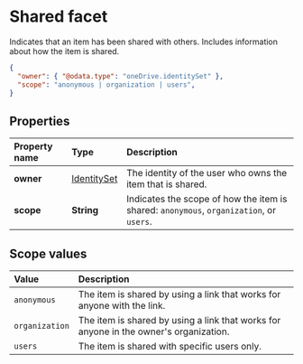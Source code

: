 # Shared facet

Indicates that an item has been shared with others. Includes information about
how the item is shared.

<!-- { "blockType": "resource", "@odata.type": "oneDrive.shared" } -->
```json
{
  "owner": { "@odata.type": "oneDrive.identitySet" },
  "scope": "anonymous | organization | users",
}
```

## Properties

| Property name      | Type                                       | Description                                                                             |
|:-------------------|:-------------------------------------------|:----------------------------------------------------------------------------------------|
| **owner**          | [IdentitySet](../resources/identitySet.md) | The identity of the user who owns the item that is shared.                              |
| **scope**          | **String**                                 | Indicates the scope of how the item is shared: `anonymous`, `organization`, or `users`. |

## Scope values

| Value          | Description                                                                           |
|:---------------|:--------------------------------------------------------------------------------------|
| `anonymous`    | The item is shared by using a link that works for anyone with the link.               |
| `organization` | The item is shared by using a link that works for anyone in the owner's organization. |
| `users`        | The item is shared with specific users only.                                          |

<!-- {
  "type": "#page.annotation",
  "description": "The shared facet provides info about shared items.",
  "keywords": "shared,share,item,facet,onedrive",
  "section": "documentation",
  "tocPath": "Facets/Shared"
} -->
